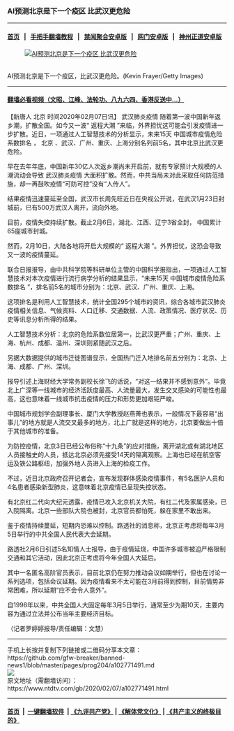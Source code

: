 ### AI预测北京是下一个疫区 比武汉更危险
------------------------

#### [首页](https://github.com/gfw-breaker/banned-news1/blob/master/README.md) &nbsp;&nbsp;|&nbsp;&nbsp; [手把手翻墙教程](https://github.com/gfw-breaker/guides/wiki) &nbsp;&nbsp;|&nbsp;&nbsp; [禁闻聚合安卓版](https://github.com/gfw-breaker/bn-android) &nbsp;&nbsp;|&nbsp;&nbsp; [网门安卓版](https://github.com/oGate2/oGate) &nbsp;&nbsp;|&nbsp;&nbsp; [神州正道安卓版](https://github.com/SzzdOgate/update) 



<div><div class="featured_image">
 <a href="https://i.ntdtv.com/assets/uploads/2020/02/GettyImages-1198877426-1.jpg" target="_blank">
  <figure>
   <img alt="AI预测北京是下一个疫区 比武汉更危险" src="https://i.ntdtv.com/assets/uploads/2020/02/GettyImages-1198877426-1-800x450.jpg"/>
  </figure><br/>
 </a>
 <span class="caption">
  AI预测北京是下一个疫区，比武汉更危险。(Kevin Frayer/Getty Images)
 </span>
</div>
</div><hr/>

#### [翻墙必看视频（文昭、江峰、法轮功、八九六四、香港反送中...）](https://github.com/gfw-breaker/banned-news1/blob/master/pages/link3.md)

<div><div class="post_content" itemprop="articleBody">
 <p>
  【新唐人
  <ok href="https://www.ntdtv.com/gb/北京.htm">
   北京
  </ok>
  时间2020年02月07日讯】
  <ok href="https://www.ntdtv.com/gb/442749.htm">
   武汉肺炎疫情
  </ok>
  随着第一波中国新年返乡潮，扩散全国。如今又一波“
  <ok href="https://www.ntdtv.com/gb/返程大潮.htm">
   返程大潮
  </ok>
  ”来临，外界担忧这可能会引发疫情进一步扩散。近日，一项通过人工智慧技术的分析显示，未来15天
  <ok href="https://www.ntdtv.com/gb/中国城市疫情危险系数排名.htm">
   中国城市疫情危险系数排名
  </ok>
  ，
  <ok href="https://www.ntdtv.com/gb/北京.htm">
   北京
  </ok>
  、武汉、广州、重庆、上海分别名列前5名，其中北京比武汉更危险。
 </p>
 <p>
  早在去年年底，中国新年30亿人次返乡潮尚未开启前，就有专家预计大规模的人潮流动会导致
  <ok href="https://www.ntdtv.com/gb/442749.htm">
   武汉肺炎疫情
  </ok>
  大面积扩散。然而，中共当局未对此采取任何防范措施，却一再鼓吹疫情“可防可控”没有“人传人”。
 </p>
 <p>
  结果疫情迅速蔓延至全国，武汉市长周先旺近日在央视公开说，在武汉1月23日封城前，已有500万武汉人离开，流向外地。
 </p>
 <p>
  目前，疫情失控持续扩散。截止2月6日，湖北、江西、辽宁3省全封， 中国累计65座城市封城。
 </p>
 <p>
  然而，2月10日，大陆各地将开启大规模的“
  <ok href="https://www.ntdtv.com/gb/返程大潮.htm">
   返程大潮
  </ok>
  ”。外界担忧，这恐会导致又一波的疫情蔓延。
 </p>
 <p>
  联合日报报导，由中共科学院等科研单位主管的中国科学报指出，一项通过人工智慧技术对本次疫情进行流行病学分析的结果显示，“未来15天
  <ok href="https://www.ntdtv.com/gb/中国城市疫情危险系数排名.htm">
   中国城市疫情危险系数排名
  </ok>
  ”，排名前5名的城市分别为：北京、武汉、广州、重庆、上海。
 </p>
 <p>
  这项排名是利用人工智慧技术，统计全国295个城市的资讯，综合各城市武汉肺炎疫情相关信息、气候资料、人口迁移、交通数据、人流、政策情况、医疗状况、历史等讯息分析所得的结果。
 </p>
 <p>
  人工智慧技术分析：北京的危险系数位居第一，比武汉更严重；广州、重庆、上海、杭州、成都、温州、深圳则紧随武汉之后。
 </p>
 <p>
  另据大数据提供的城市迁徙图谱显示，全国热门迁入地排名前五分别为：北京、上海、成都、广州、深圳。
 </p>
 <p>
  报导引述上海财经大学常务副校长徐飞的话说，“对这一结果并不感到意外”。毕竟北上广深等一线城市的经济活跃度最高、人流量最大，发生交叉感染的可能性也最高，这也意味着一线城市抗击疫情的压力和形势更加艰钜严峻。
 </p>
 <p>
  中国城市规划学会副理事长、厦门大学教授赵燕菁也表示，一般情况下最容易“出事儿”的地方就是人流交叉最多的地方，北上广就是这样的地方，北京要做出十倍于其他城市的准备。
 </p>
 <p>
  为防控疫情，北京3日已经公布俗称“十九条”的应对措施，离开湖北或有湖北地区人员接触史的人员，抵达北京必须先接受14天的隔离观察。上海也已经在航空客运及铁公路枢纽，加强外地人员进入上海的检疫工作。
 </p>
 <p>
  不过，近日北京政府召开记者会，宣布发现群体感染疫情事件，有5名医护人员和4名患者感染新型肺炎，这意味着北京疫情已呈现失控状态。
 </p>
 <p>
  有北京红二代向大纪元透露，疫情已攻入北京机关大院，有红二代及家属感染，已入院隔离。北京一些部队大院也被封，北京官员都怕死，躲在家里不敢出来。
 </p>
 <p>
  鉴于疫情持续蔓延，短期内恐难以控制。路透社的消息称，北京正考虑将每年3月5日举行的中共全国人民代表大会延期。
 </p>
 <p>
  路透社2月6日引述5名知情人士报导，由于疫情延烧，中国许多城市被迫严格限制交通和其它活动，因此北京正考虑将今年全国人大延后。
 </p>
 <p>
  其中一名匿名高阶官员表示，目前北京仍在努力推动会议如期举行，但也在讨论一系列选项，包括会议延期。因为疫情看来不太可能在3月前得到控制，目前情势非常困难，所以延期“应不会令人意外”。
 </p>
 <p>
  自1998年以来，中共全国人大固定每年3月5日举行，通常至少为期10天，主要内容为通过立法并公布当年主要经济目标。
 </p>
 <p>
  （记者罗婷婷报导/责任编辑：文慧）
 </p>
 <div class="single_ad">
 </div>
</div>
</div>
<hr/>
手机上长按并复制下列链接或二维码分享本文章：<br/>
https://github.com/gfw-breaker/banned-news1/blob/master/pages/prog204/a102771491.md <br/>
<a href='https://github.com/gfw-breaker/banned-news1/blob/master/pages/prog204/a102771491.md'><img src='https://github.com/gfw-breaker/banned-news1/blob/master/pages/prog204/a102771491.md.png'/></a> <br/>
原文地址（需翻墙访问）：https://www.ntdtv.com/gb/2020/02/07/a102771491.html


------------------------
#### [首页](https://github.com/gfw-breaker/banned-news1/blob/master/README.md) &nbsp;|&nbsp; [一键翻墙软件](https://github.com/gfw-breaker/nogfw/blob/master/README.md) &nbsp;| [《九评共产党》](https://github.com/gfw-breaker/9ping.md/blob/master/README.md#九评之一评共产党是什么) | [《解体党文化》](https://github.com/gfw-breaker/jtdwh.md/blob/master/README.md) | [《共产主义的终极目的》](https://github.com/gfw-breaker/gczydzjmd.md/blob/master/README.md)


<img src='http://gfw-breaker.win/banned-news/pages/prog204/a102771491.md' width='0px' height='0px'/>